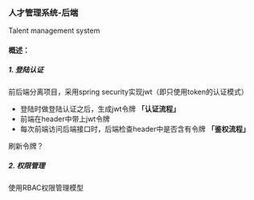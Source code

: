 ### 人才管理系统-后端
<p>Talent management system</p>

#### 概述：
##### 1. 登陆认证
前后端分离项目，采用spring security实现jwt（即只使用token的认证模式）<br/>
- 登陆时做登陆认证之后，生成jwt令牌 **「认证流程」**
- 前端在header中带上jwt令牌<br/>
- 每次前端访问后端接口时，后端检查header中是否含有令牌 **「鉴权流程」**<br/>

刷新令牌？

##### 2. 权限管理
使用RBAC权限管理模型